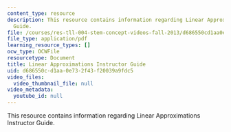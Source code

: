 ```yaml
---
content_type: resource
description: This resource contains information regarding Linear Approximations Instructor
  Guide.
file: /courses/res-tll-004-stem-concept-videos-fall-2013/d686550cd1aa0e732f43f20039a9fdc5_MITRES_TLL-004F13_LinAp_IG.pdf
file_type: application/pdf
learning_resource_types: []
ocw_type: OCWFile
resourcetype: Document
title: Linear Approximations Instructor Guide
uid: d686550c-d1aa-0e73-2f43-f20039a9fdc5
video_files:
  video_thumbnail_file: null
video_metadata:
  youtube_id: null
---
```

This resource contains information regarding Linear Approximations Instructor Guide.

